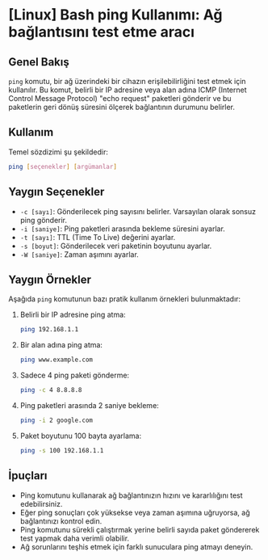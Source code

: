 # [Linux] Bash ping Kullanımı: Ağ bağlantısını test etme aracı

## Genel Bakış
`ping` komutu, bir ağ üzerindeki bir cihazın erişilebilirliğini test etmek için kullanılır. Bu komut, belirli bir IP adresine veya alan adına ICMP (Internet Control Message Protocol) "echo request" paketleri gönderir ve bu paketlerin geri dönüş süresini ölçerek bağlantının durumunu belirler.

## Kullanım
Temel sözdizimi şu şekildedir:
```bash
ping [seçenekler] [argümanlar]
```

## Yaygın Seçenekler
- `-c [sayı]`: Gönderilecek ping sayısını belirler. Varsayılan olarak sonsuz ping gönderir.
- `-i [saniye]`: Ping paketleri arasında bekleme süresini ayarlar.
- `-t [sayı]`: TTL (Time To Live) değerini ayarlar.
- `-s [boyut]`: Gönderilecek veri paketinin boyutunu ayarlar.
- `-W [saniye]`: Zaman aşımını ayarlar.

## Yaygın Örnekler
Aşağıda `ping` komutunun bazı pratik kullanım örnekleri bulunmaktadır:

1. Belirli bir IP adresine ping atma:
   ```bash
   ping 192.168.1.1
   ```

2. Bir alan adına ping atma:
   ```bash
   ping www.example.com
   ```

3. Sadece 4 ping paketi gönderme:
   ```bash
   ping -c 4 8.8.8.8
   ```

4. Ping paketleri arasında 2 saniye bekleme:
   ```bash
   ping -i 2 google.com
   ```

5. Paket boyutunu 100 bayta ayarlama:
   ```bash
   ping -s 100 192.168.1.1
   ```

## İpuçları
- Ping komutunu kullanarak ağ bağlantınızın hızını ve kararlılığını test edebilirsiniz.
- Eğer ping sonuçları çok yüksekse veya zaman aşımına uğruyorsa, ağ bağlantınızı kontrol edin.
- Ping komutunu sürekli çalıştırmak yerine belirli sayıda paket göndererek test yapmak daha verimli olabilir.
- Ağ sorunlarını teşhis etmek için farklı sunuculara ping atmayı deneyin.